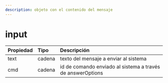 ```yaml
---
description: objeto con el contenido del mensaje
---
```


# input

| Propiedad | Tipo | Descripción |
| :--- | :--- | :--- |
| text | cadena | texto del mensaje a enviar al sistema |
| cmd | cadena | id de comando enviado al sistema a través de answerOptions |



